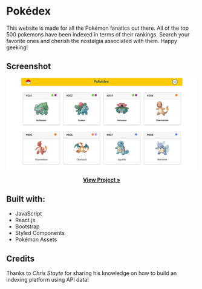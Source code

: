 # Pokédex

This website is made for all the Pokémon fanatics out there. All of the top 500 pokemons have been indexed in terms of their rankings.
Search your favorite ones and cherish the nostalgia associated with them. Happy geeking!



## Screenshot


<div align="center">
  <img src="src/assets/screenshot.png">
</div>

<p align="center">
  <a href="https://pokenow.netlify.app/#/" target="_blank"><strong>View Project »</strong></a>
</p>



## Built with:

* JavaScript
* React.js
* Bootstrap
* Styled Components
* Pokémon Assets


## Credits

Thanks to *Chris Stayte* for sharing his knowledge on how to build an indexing platform using API data!
